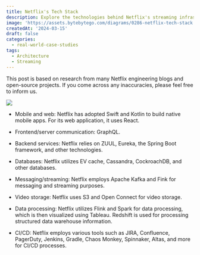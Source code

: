 ```yaml
---
title: Netflix's Tech Stack
description: Explore the technologies behind Netflix's streaming infrastructure.
image: 'https://assets.bytebytego.com/diagrams/0286-netflix-tech-stack.png'
createdAt: '2024-03-15'
draft: false
categories:
  - real-world-case-studies
tags:
  - Architecture
  - Streaming
---
```


This post is based on research from many Netflix engineering blogs and open-source projects. If you come across any inaccuracies, please feel free to inform us.

![](https://assets.bytebytego.com/diagrams/0286-netflix-tech-stack.png)

*   Mobile and web: Netflix has adopted Swift and Kotlin to build native mobile apps. For its web application, it uses React.

*   Frontend/server communication: GraphQL.

*   Backend services: Netflix relies on ZUUL, Eureka, the Spring Boot framework, and other technologies.

*   Databases: Netflix utilizes EV cache, Cassandra, CockroachDB, and other databases.

*   Messaging/streaming: Netflix employs Apache Kafka and Fink for messaging and streaming purposes.

*   Video storage: Netflix uses S3 and Open Connect for video storage.

*   Data processing: Netflix utilizes Flink and Spark for data processing, which is then visualized using Tableau. Redshift is used for processing structured data warehouse information.

*   CI/CD: Netflix employs various tools such as JIRA, Confluence, PagerDuty, Jenkins, Gradle, Chaos Monkey, Spinnaker, Altas, and more for CI/CD processes.
